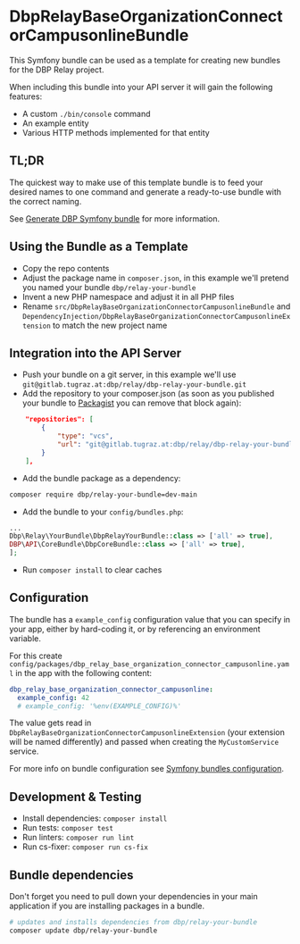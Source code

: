 # DbpRelayBaseOrganizationConnectorCampusonlineBundle

This Symfony bundle can be used as a template for creating new bundles for the
DBP Relay project.

When including this bundle into your API server it will gain the following
features:

* A custom `./bin/console` command
* An example entity
* Various HTTP methods implemented for that entity

## TL;DR

The quickest way to make use of this template bundle is to feed your desired names
to one command and generate a ready-to-use bundle with the correct naming.

See [Generate DBP Symfony bundle](https://dbp-demo.tugraz.at/dev-guide/relay/naming/#generate-dbp-symfony-bundle) for more information.

## Using the Bundle as a Template

* Copy the repo contents
* Adjust the package name in `composer.json`, in this example we'll pretend you named your bundle `dbp/relay-your-bundle`
* Invent a new PHP namespace and adjust it in all PHP files
* Rename `src/DbpRelayBaseOrganizationConnectorCampusonlineBundle` and `DependencyInjection/DbpRelayBaseOrganizationConnectorCampusonlineExtension` to match the new project name

## Integration into the API Server

* Push your bundle on a git server, in this example we'll use `git@gitlab.tugraz.at:dbp/relay/dbp-relay-your-bundle.git`
* Add the repository to your composer.json (as soon as you published your bundle to [Packagist](https://packagist.org/)
  you can remove that block again):

```json
    "repositories": [
        {
            "type": "vcs",
            "url": "git@gitlab.tugraz.at:dbp/relay/dbp-relay-your-bundle.git"
        }
    ],
```

* Add the bundle package as a dependency:

```bash
composer require dbp/relay-your-bundle=dev-main
```

* Add the bundle to your `config/bundles.php`:

```php
...
Dbp\Relay\YourBundle\DbpRelayYourBundle::class => ['all' => true],
DBP\API\CoreBundle\DbpCoreBundle::class => ['all' => true],
];
```

* Run `composer install` to clear caches

## Configuration

The bundle has a `example_config` configuration value that you can specify in your
app, either by hard-coding it, or by referencing an environment variable.

For this create `config/packages/dbp_relay_base_organization_connector_campusonline.yaml` in the app with the following
content:

```yaml
dbp_relay_base_organization_connector_campusonline:
  example_config: 42
  # example_config: '%env(EXAMPLE_CONFIG)%'
```

The value gets read in `DbpRelayBaseOrganizationConnectorCampusonlineExtension` (your extension will be named differently)
and passed when creating the `MyCustomService` service.

For more info on bundle configuration see [Symfony bundles configuration](https://symfony.com/doc/current/bundles/configuration.html).

## Development & Testing

* Install dependencies: `composer install`
* Run tests: `composer test`
* Run linters: `composer run lint`
* Run cs-fixer: `composer run cs-fix`

## Bundle dependencies

Don't forget you need to pull down your dependencies in your main application if you are installing packages in a bundle.

```bash
# updates and installs dependencies from dbp/relay-your-bundle
composer update dbp/relay-your-bundle
```
